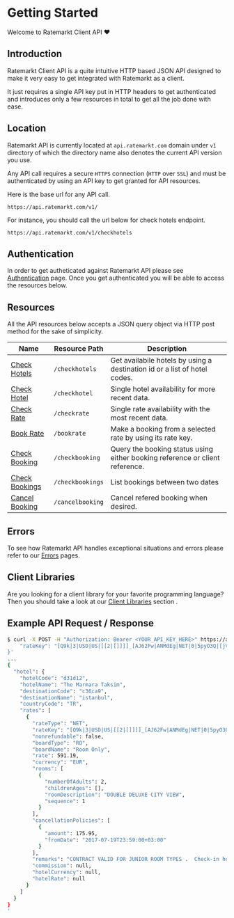 # Getting Started

Welcome to Ratemarkt Client API :heart:

## Introduction

Ratemarkt Client API is a quite intuitive HTTP based JSON API designed to make it very easy to get integrated with Ratemarkt as a client.

It just requires a single API key put in HTTP headers to get authenticated and introduces only a few resources in total to get all the job done with ease.

## Location
Ratemarkt API is currently located at `api.ratemarkt.com` domain under `v1` directory of which the directory name also denotes the current API version you use.

Any API call requires a secure `HTTPS` connection (`HTTP` over `SSL`) and must be authenticated by using an API key to get granted for API resources.

Here is the base url for any API call.

```
https://api.ratemarkt.com/v1/
```

For instance, you should call the url below for check hotels endpoint.

```
https://api.ratemarkt.com/v1/checkhotels
```

## Authentication

In order to get autheticated against Ratemarkt API please see [Authentication](/api_docs/authentication.md) page. Once you get authenticated you will be able to access the resources below.

## Resources

All the API resources below accepts a JSON query object via HTTP post method for the sake of simplicity.

<table>
    <colgroup>
        <col width="20%">
        <col width="20%">
        <col width="60%">
    </colgroup>
    <thead>
        <tr>
            <th>Name</th>
            <th>Resource Path</th>
            <th>Description</th>
        </tr>
    </thead>
    <tbody>
        <tr>
            <td><a href="/api_docs/check_hotels/" >Check Hotels</a></td>
            <td><code>/checkhotels</code></td>
            <td>Get availabile hotels by using a destination id or a list of hotel codes.</td>
        </tr>
        <tr>
            <td><a href="/api_docs/check_hotel/" >Check Hotel</a></td>
            <td><code>/checkhotel</code></td>
            <td>Single hotel availability for more recent data.</td>
        </tr>
        <tr>
            <td><a href="/api_docs/check_rate" >Check Rate</a></td>
            <td><code>/checkrate</code></td>
            <td>Single rate availability with the most recent data.</td>
        </tr>
        <tr>
            <td><a href="/api_docs/book_rate/" >Book Rate</a></td>
            <td><code>/bookrate</code></td>
            <td>Make a booking from a selected rate by using its rate key.</td>
        </tr>
        <tr>
            <td><a href="/api_docs/check_booking/" >Check Booking</a></td>
            <td><code>/checkbooking</code></td>
            <td>Query the booking status using either booking reference or client reference.</td>
        </tr>
        <tr>
            <td><a href="/api_docs/check_bookings/" >Check Bookings</a></td>
            <td><code>/checkbookings</code></td>
            <td>List bookings between two dates</td>
        </tr>
        <tr>
            <td><a href="/api_docs/cancel_booking/" >Cancel Booking</a></td>
            <td><code>/cancelbooking</code></td>
            <td>Cancel refered booking when desired.</td>
        </tr>
    </tbody>
</table>

## Errors

To see how Ratemarkt API handles exceptional situations and errors please refer to our [Errors](/api_docs/errors.md) pages.

## Client Libraries

Are you looking for a client library for your favorite programming language?
Then you should take a look at our [Client Libraries](/api_docs/client_libraries.md) section .

## Example API Request / Response

```bash
$ curl -X POST -H "Authorization: Bearer <YOUR_API_KEY_HERE>" https://api.ratemarkt.com/v1/checkrate -d'{
    "rateKey": "[Q9k|3|USD|US|[[2|[]]]]_[AJ62Fw|ANMdEg|NET|0|5pyO3Q|[jVOYrg|2|0]]"
}'
...
{
  "hotel": {
    "hotelCode": "d31d12",
    "hotelName": "The Marmara Taksim",
    "destinationCode": "c36ca9",
    "destinationName": "istanbul",
    "countryCode": "TR",
    "rates": [
      {
        "rateType": "NET",
        "rateKey": "[Q9k|3|USD|US|[[2|[]]]]_[AJ62Fw|ANMdEg|NET|0|5pyO3Q|[jVOYrg|2|0]]",
        "nonrefundable": false,
        "boardType": "RO",
        "boardName": "Room Only",
        "rate": 591.19,
        "currency": "EUR",
        "rooms": [
          {
            "numberOfAdults": 2,
            "childrenAges": [],
            "roomDescription": "DOUBLE DELUXE CITY VIEW",
            "sequence": 1
          }
        ],
        "cancellationPolicies": [
          {
            "amount": 175.95,
            "fromDate": "2017-07-19T23:59:00+03:00"
          }
        ],
        "remarks": "CONTRACT VALID FOR JUNIOR ROOM TYPES .  Check-in hour 15:00 - .",
        "commission": null,
        "hotelCurrency": null,
        "hotelRate": null
      }
    ]
  }
}
'
```